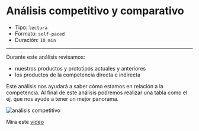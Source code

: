 # Análisis competitivo y comparativo

- Tipo: `lectura`
- Formato: `self-paced`
- Duración: `10 min`

***
Durante este análisis revisamos:

- nuestros productos y prototipos actuales y anteriores
- los productos de la competencia directa e indirecta

Este análisis nos ayudará a saber cómo estamos en relación a la competencia. Al
final de este análisis podremos realizar una tabla como el ej, que nos ayude a
tener un mejor panorama.

![análisis competitivo](https://lh6.googleusercontent.com/yrMUrO_YP0cqeqrAyNVZvU3ardIUVf6xgKuVQjLn0khOPTQL36U7RkbXw2MrViYL3YxDvx1uS95Yurbgor2t84ClTct9_LHWuV49K5pUWu48kNQLmyky-2YybJfU3bYzWhVGNIFrsSg)

Mira este [video](https://laboratoria-1.wistia.com/medias/yfga40vxmh)